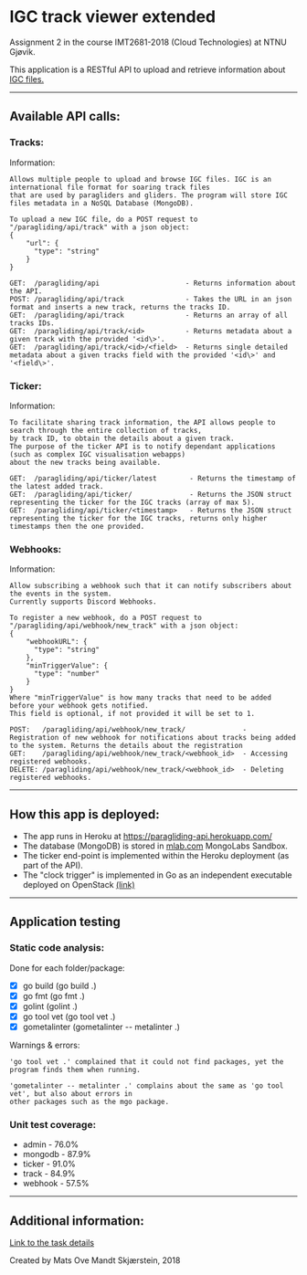 # IGC track viewer extended
Assignment 2 in the course IMT2681-2018 (Cloud Technologies) at NTNU Gjøvik.

This application is a RESTful API to upload and retrieve information about [IGC files.](https://www.fai.org/sites/default/files/documents/igc_fr_spec_with_al4a_2016-4-10.pdf)

***

## Available API calls:
### Tracks:
Information:
```
Allows multiple people to upload and browse IGC files. IGC is an international file format for soaring track files
that are used by paragliders and gliders. The program will store IGC files metadata in a NoSQL Database (MongoDB).

To upload a new IGC file, do a POST request to "/paragliding/api/track" with a json object:
{
    "url": {
      "type": "string"
    }
}
```
```
GET:  /paragliding/api                     - Returns information about the API.
POST: /paragliding/api/track               - Takes the URL in an json format and inserts a new track, returns the tracks ID.
GET:  /paragliding/api/track               - Returns an array of all tracks IDs.
GET:  /paragliding/api/track/<id>          - Returns metadata about a given track with the provided '<id\>'.
GET:  /paragliding/api/track/<id>/<field>  - Returns single detailed metadata about a given tracks field with the provided '<id\>' and '<field\>'.
```

### Ticker:
Information:
```
To facilitate sharing track information, the API allows people to search through the entire collection of tracks,
by track ID, to obtain the details about a given track.
The purpose of the ticker API is to notify dependant applications (such as complex IGC visualisation webapps)
about the new tracks being available.
```
```
GET:  /paragliding/api/ticker/latest        - Returns the timestamp of the latest added track.
GET:  /paragliding/api/ticker/              - Returns the JSON struct representing the ticker for the IGC tracks (array of max 5).
GET:  /paragliding/api/ticker/<timestamp>   - Returns the JSON struct representing the ticker for the IGC tracks, returns only higher timestamps then the one provided.
```

### Webhooks:
Information:
```
Allow subscribing a webhook such that it can notify subscribers about the events in the system.
Currently supports Discord Webhooks.

To register a new webhook, do a POST request to "/paragliding/api/webhook/new_track" with a json object:
{
    "webhookURL": {
      "type": "string"
    },
    "minTriggerValue": {
      "type": "number"
    }
}
Where "minTriggerValue" is how many tracks that need to be added before your webhook gets notified.
This field is optional, if not provided it will be set to 1.
```
```
POST:   /paragliding/api/webhook/new_track/              - Registration of new webhook for notifications about tracks being added to the system. Returns the details about the registration
GET:    /paragliding/api/webhook/new_track/<webhook_id>  - Accessing registered webhooks.
DELETE: /paragliding/api/webhook/new_track/<webhook_id>  - Deleting registered webhooks.
```

***

## How this app is deployed:
 * The app runs in Heroku at https://paragliding-api.herokuapp.com/
 * The database (MongoDB) is stored in [mlab.com](https://mlab.com/) MongoLabs Sandbox.
 * The ticker end-point is implemented within the Heroku deployment (as part of the API).
 * The "clock trigger" is implemented in Go as an independent executable deployed on OpenStack [(link)](https://github.com/mats93/Clock-trigger)

***
## Application testing

### Static code analysis:
Done for each folder/package:
- [x] go build     (go build .)
- [x] go fmt       (go fmt .)
- [x] golint       (golint .)
- [x] go tool vet  (go tool vet .)
- [x] gometalinter (gometalinter -- metalinter .)

Warnings & errors:
```
'go tool vet .' complained that it could not find packages, yet the program finds them when running.

'gometalinter -- metalinter .' complains about the same as 'go tool vet', but also about errors in
other packages such as the mgo package.
```

### Unit test coverage:
 * admin   - 76.0%
 * mongodb - 87.9%
 * ticker  - 91.0%
 * track   - 84.9%
 * webhook - 57.5%

***

## Additional information:

[Link to the task details](https://github.com/mats93/paragliding/blob/testing/TaskDetails.md)

Created by Mats Ove Mandt Skjærstein, 2018

